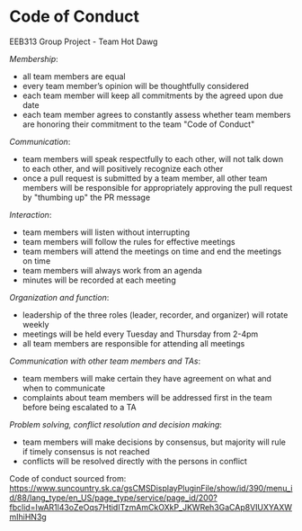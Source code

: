 # Code of Conduct
EEB313 Group Project - Team Hot Dawg

*Membership*:
 - all team members are equal
 - every team member’s opinion will be thoughtfully considered
 - each team member will keep all commitments by the agreed upon due date
 - each team member agrees to constantly assess whether team members are honoring their commitment to the team "Code of Conduct"

*Communication*:
 - team members will speak respectfully to each other, will not talk down to each other, and will positively recognize each other
 - once a pull request is submitted by a team member, all other team members will be responsible for appropriately approving the pull request by "thumbing up" the PR message

*Interaction*:
 - team members will listen without interrupting
 - team members will follow the rules for effective meetings
 - team members will attend the meetings on time and end the meetings on time
 - team members will always work from an agenda
 - minutes will be recorded at each meeting

*Organization and function*:
 - leadership of the three roles (leader, recorder, and organizer) will rotate weekly
 - meetings will be held every Tuesday and Thursday from 2-4pm
 - all team members are responsible for attending all meetings

*Communication with other team members and TAs*:
 - team members will make certain they have agreement on what and when to communicate
 - complaints about team members will be addressed first in the team before being escalated to a TA

*Problem solving, conflict resolution and decision making*:
 - team members will make decisions by consensus, but majority will rule if timely consensus is not reached
 - conflicts will be resolved directly with the persons in conflict

Code of conduct sourced from: https://www.suncountry.sk.ca/gsCMSDisplayPluginFile/show/id/390/menu_id/88/lang_type/en_US/page_type/service/page_id/200?fbclid=IwAR1l43oZeOqs7HtidITzmAmCkOXkP_JKWReh3GaCAp8VIUXYAXWmIhiHN3g

